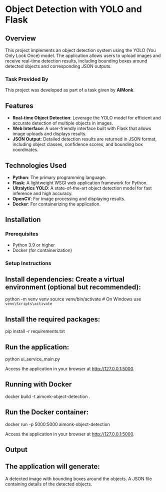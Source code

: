 
# Object Detection with YOLO and Flask

## Overview

This project implements an object detection system using the YOLO (You Only Look Once) model. The application allows users to upload images and receive real-time detection results, including bounding boxes around detected objects and corresponding JSON outputs.

### Task Provided By

This project was developed as part of a task given by **AIMonk**.

## Features

- **Real-time Object Detection**: Leverage the YOLO model for efficient and accurate detection of multiple objects in images.
- **Web Interface**: A user-friendly interface built with Flask that allows image uploads and displays results.
- **JSON Output**: Detailed detection results are returned in JSON format, including object classes, confidence scores, and bounding box coordinates.

## Technologies Used

- **Python**: The primary programming language.
- **Flask**: A lightweight WSGI web application framework for Python.
- **Ultralytics YOLO**: A state-of-the-art object detection model for fast inference and high accuracy.
- **OpenCV**: For image processing and displaying results.
- **Docker**: For containerizing the application.

## Installation

### Prerequisites

- Python 3.9 or higher
- Docker (for containerization)

### Setup Instructions


## Install dependencies: Create a virtual environment (optional but recommended):  

python -m venv venv
source venv/bin/activate  # On Windows use `venv\Scripts\activate`


## Install the required packages:

pip install -r requirements.txt

## Run the application:

python ui_service_main.py

Access the application in your browser at http://127.0.0.1:5000.

## Running with Docker

docker build -t aimonk-object-detection .

## Run the Docker container:

docker run -p 5000:5000 aimonk-object-detection

Access the application in your browser at http://127.0.0.1:5000.

## Output
## The application will generate:

A detected image with bounding boxes around the objects.
A JSON file containing details of the detected objects.


